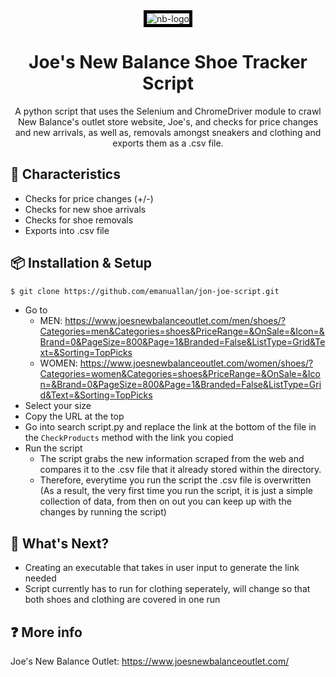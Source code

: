 <div align="center">
<img src="https://www.joesnewbalanceoutlet.com/Content/images/logo.png" alt="nb-logo" style="border:5px solid black">
</div>

<h1 align="center">Joe's New Balance Shoe Tracker Script</h1>


<div align="center">
A python script that uses the Selenium and ChromeDriver module to crawl New Balance's outlet store website, Joe's, and checks for price changes and new arrivals, as well as, removals amongst sneakers and clothing and exports them as a .csv file.
</div>

## 🍭 Characteristics
- Checks for price changes (+/-)
- Checks for new shoe arrivals
- Checks for shoe removals
- Exports into .csv file


## 📦 Installation & Setup
```bash
$ git clone https://github.com/emanuallan/jon-joe-script.git
```
- Go to 
  - MEN: https://www.joesnewbalanceoutlet.com/men/shoes/?Categories=men&Categories=shoes&PriceRange=&OnSale=&Icon=&Brand=0&PageSize=800&Page=1&Branded=False&ListType=Grid&Text=&Sorting=TopPicks
  - WOMEN: https://www.joesnewbalanceoutlet.com/women/shoes/?Categories=women&Categories=shoes&PriceRange=&OnSale=&Icon=&Brand=0&PageSize=800&Page=1&Branded=False&ListType=Grid&Text=&Sorting=TopPicks
- Select your size
- Copy the URL at the top
- Go into search script.py and replace the link at the bottom of the file in the `CheckProducts` method with the link you copied
- Run the script
  - The script grabs the new information scraped from the web and compares it to the .csv file that it already stored within the directory.
  - Therefore, everytime you run the script the .csv file is overwritten (As a result, the very first time you run the script, it is just a simple collection of data, from then on out you can keep up with the changes by running the script)


## 🔨 What's Next?
- Creating an executable that takes in user input to generate the link needed
- Script currently has to run for clothing seperately, will change so that both shoes and clothing are covered in one run

## ❓ More info
Joe's New Balance Outlet: https://www.joesnewbalanceoutlet.com/

